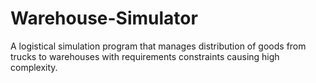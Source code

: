 # Warehouse-Simulator
A logistical simulation program that manages distribution of goods from trucks to warehouses with requirements constraints causing high complexity.
